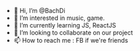 - 👋 Hi, I’m @BachDi
- 👀 I’m interested in music, game.
- 🌱 I’m currently learning JS, ReactJS
- 💞️ I’m looking to collaborate on our project
- 📫 How to reach me : FB if we're friends

<!---
BachDi/BachDi is a ✨ special ✨ repository because its `README.md` (this file) appears on your GitHub profile.
You can click the Preview link to take a look at your changes.
--->
